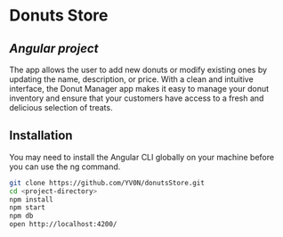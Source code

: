# Donuts Store
## _Angular project_

The app allows the user to add new donuts or modify existing ones by updating the name, description, or price. With a clean and intuitive interface, the Donut Manager app makes it easy to manage your donut inventory and ensure that your customers have access to a fresh and delicious selection of treats.

## Installation

You may need to install the Angular CLI globally on your machine before you can use the ng command.

```sh
git clone https://github.com/YV0N/donutsStore.git
cd <project-directory>
npm install
npm start
npm db
open http://localhost:4200/
```
